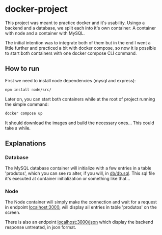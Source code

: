 # docker-project

This project was meant to practice docker and it's usability. Usingo a backend and a database, we split each into it's own container: A container with node and a container with MySQL. 

The initial intention was to integrate both of them but in the end I went a little further and practiced a bit with docker compose, so now it is possible to start both containers with one docker compose CLI command.

## How to run

First we need to install node dependencies (mysql and express):

``` bash
npm install node/src/
```

Later on, you can start both containers while at the root of project running the simple command:

``` bash
docker compose up
```

It should download the images and build the necessary ones... This could take a while.

## Explanations

### Database

The MySQL database container will initialize with a few entries in a table 'produtos', which you can see ro alter, if you will, in [db/db.sql](db/db.sql). This sql file it's executed at container initialization or something like that...

### Node
The Node container will simply make the connection and wait for a request in endpoint [localhost:3000](http://localhost:3000), will display all entries in table 'produtos' on the screen. 

There is also an endpoint [localhost:3000/json](http://localhost:3000/json) which display the backend response untreated, in json format.
